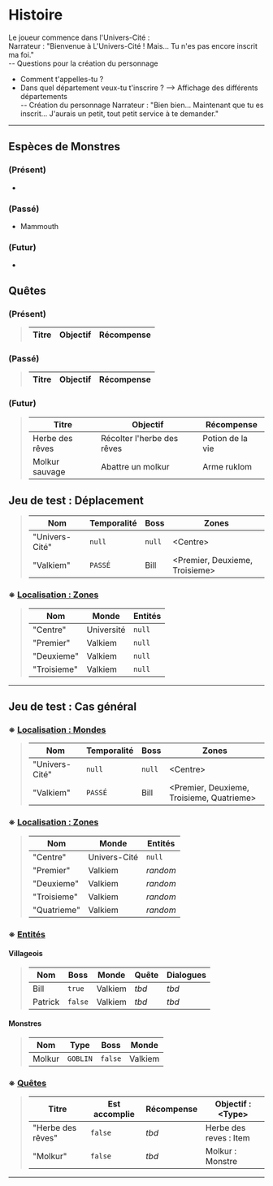 # Histoire

Le joueur commence dans l'Univers-Cité :  
Narrateur : "Bienvenue à L'Univers-Cité ! Mais... Tu n'es pas encore inscrit ma foi."  
-- Questions pour la création du personnage  
* Comment t'appelles-tu ?  
* Dans quel département veux-tu t'inscrire ? --> Affichage des différents départements  
-- Création du personnage
Narrateur : "Bien bien... Maintenant que tu es inscrit... J'aurais un petit, tout petit service à te demander."

<hr>

## Espèces de Monstres
### (Présent)
* 
### (Passé)
* Mammouth
### (Futur)
* 

## Quêtes 
### (Présent)
> | Titre | Objectif | Récompense |
> |---|---|---|
>

### (Passé)
> | Titre | Objectif | Récompense |
> |---|---|---|
>

### (Futur)
> | Titre | Objectif | Récompense |
> |---|---|---|
> | Herbe des rêves | Récolter l'herbe des rêves | Potion de la vie |
> | Molkur sauvage | Abattre un molkur | Arme ruklom|


## Jeu de test : Déplacement
> | Nom | Temporalité | Boss | Zones |
> | --- | --- | --- | --- |
> | "Univers-Cité" | `null` | `null` | \<Centre> |
> | "Valkiem" | `PASSÉ` | Bill | \<Premier, Deuxieme, Troisieme> |
### ※ <u>Localisation : Zones</u>
> | Nom | Monde | Entités |
> | --- | --- | --- |
> | "Centre" | Université | `null` |
> | "Premier" | Valkiem | `null` |
> | "Deuxieme" | Valkiem | `null` |
> | "Troisieme" | Valkiem | `null` |

<hr>

## Jeu de test : Cas général
### ※ <u>Localisation : Mondes</u>
> | Nom | Temporalité | Boss | Zones |
> | --- | --- | --- | --- |
> | "Univers-Cité" | `null` | `null` | \<Centre> |
> | "Valkiem" | `PASSÉ` | Bill | \<Premier, Deuxieme, Troisieme, Quatrieme> |

### ※ <u>Localisation : Zones</u>
> | Nom | Monde | Entités |
> | --- | --- | --- |
> | "Centre" | Univers-Cité | `null` |
> | "Premier" | Valkiem | *random* |
> | "Deuxieme" | Valkiem | *random* |
> | "Troisieme" | Valkiem | *random* |
> | "Quatrieme" | Valkiem | *random* |

### ※ <u>Entités</u>
#### **Villageois**
> | Nom | Boss | Monde | Quête | Dialogues |
> | --- | --- | --- | --- | --- |
> | Bill | `true` | Valkiem | *tbd* | *tbd* |
> | Patrick | `false` | Valkiem | *tbd* | *tbd* |
#### **Monstres**
> | Nom | Type | Boss | Monde |
> | --- | --- | --- | --- |
> | Molkur | `GOBLIN` | `false` | Valkiem |


### ※ <u>Quêtes</u>
> | Titre | Est accomplie | Récompense | Objectif : \<Type> | 
> | --- | --- | --- | --- |
> | "Herbe des rêves" | `false` | *tbd* | Herbe des reves : Item |
> | "Molkur" | `false` | *tbd* | Molkur : Monstre |
<hr>